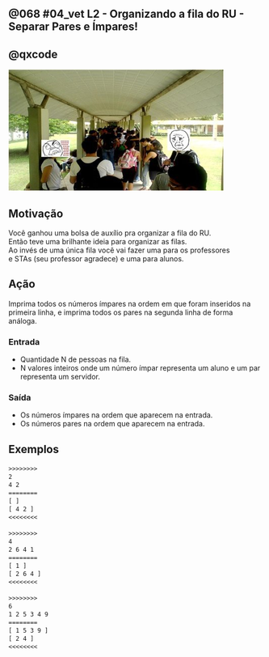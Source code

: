 ## @068 #04_vet L2 - Organizando a fila do RU - Separar Pares e Ímpares!
## @qxcode

![](__capa.jpg)

## Motivação

Você ganhou uma bolsa de auxílio pra organizar a fila do RU.  
Então teve uma brilhante ideia para organizar as filas.  
Ao invés de uma única fila você vai fazer uma para os professores  
e STAs (seu professor agradece) e uma para alunos.

## Ação

Imprima todos os números ímpares na ordem em que foram inseridos na primeira linha, e imprima todos os pares na segunda linha de forma análoga.

### Entrada

*   Quantidade N de pessoas na fila.
*   N valores inteiros onde um número ímpar representa um aluno e um par representa um servidor.  

### Saída

*   Os números ímpares na ordem que aparecem na entrada.
*   Os números pares na ordem que aparecem na entrada.

## Exemplos

```
>>>>>>>>
2
4 2
========
[ ]
[ 4 2 ]
<<<<<<<<

>>>>>>>>
4
2 6 4 1
========
[ 1 ]
[ 2 6 4 ]
<<<<<<<<

>>>>>>>>
6
1 2 5 3 4 9
========
[ 1 5 3 9 ]
[ 2 4 ]
<<<<<<<<
```

#

<!---
>>>>>>>> 01 vazio 10%
0
========
[ ]
[ ]
<<<<<<<<

>>>>>>>> 02 um_par 20%
1
4
========
[ ]
[ 4 ]
<<<<<<<<

>>>>>>>> 03 um_impar
1
5
========
[ 5 ]
[ ]
<<<<<<<<

>>>>>>>> 04 50%
2
5 2
========
[ 5 ]
[ 2 ]
<<<<<<<<

>>>>>>>> 05
4
1 5 4 3
========
[ 1 5 3 ]
[ 4 ]
<<<<<<<<

>>>>>>>> 06
6
9 6 4 8 1 2
========
[ 9 1 ]
[ 6 4 8 2 ]
<<<<<<<<

>>>>>>>> 07 !%
7
9 6 4 8 1 2 1
========
[ 9 1 1 ]
[ 6 4 8 2 ]
<<<<<<<<
--->